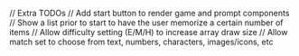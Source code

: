// Extra TODOs
// Add start button to render game and prompt components
// Show a list prior to start to have the user memorize a certain number of items
// Allow difficulty setting (E/M/H) to increase array draw size
// Allow match set to choose from text, numbers, characters, images/icons, etc